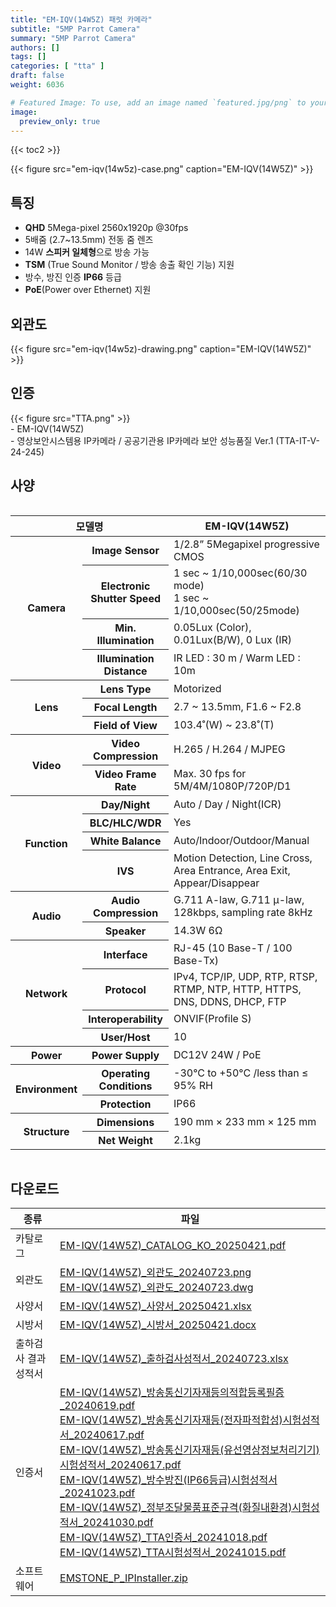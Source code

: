 ```yaml
---
title: "EM-IQV(14W5Z) 패럿 카메라"
subtitle: "5MP Parrot Camera"
summary: "5MP Parrot Camera"
authors: []
tags: []
categories: [ "tta" ]
draft: false
weight: 6036

# Featured Image: To use, add an image named `featured.jpg/png` to your page's folder.
image:
  preview_only: true
---
```


{{< toc2 >}}

<div class="container">
<div class="row justify-content-center align-items-center">
<div class="col-sm-8">

{{< figure src="em-iqv(14w5z)-case.png" caption="EM-IQV(14W5Z)" >}}

</div>
</div>
</div>

<div class="container">
<div class="row justify-content-center">
<div class="col-sm-8 pl-0">

## 특징

- **QHD** 5Mega-pixel 2560x1920p @30fps
- 5배줌 (2.7~13.5mm) 전동 줌 렌즈
- 14W **스피커 일체형**으로 방송 가능
- **TSM** (True Sound Monitor / 방송 송출 확인 기능) 지원
- 방수, 방진 인증 **IP66** 등급
- **PoE**(Power over Ethernet) 지원

</div>
<div class="col-sm-4 pl-0">

## 외관도

{{< figure src="em-iqv(14w5z)-drawing.png" caption="EM-IQV(14W5Z)" >}}

</div>
</div>
</div>

## 인증
<div class="container">
<div class="row align-items-top">
<div class="col-sm-1">
{{< figure src="TTA.png" >}} 
</div>
<div class="col-sm-11">
- EM-IQV(14W5Z)<br>
- 영상보안시스템용 IP카메라 / 공공기관용 IP카메라 보안 성능품질 Ver.1 (TTA-IT-V-24-245)
</div>
</div>
</div>

## 사양

<div style="overflow-x: auto">
<table class="spec">
<thead>
<tr>
<th colspan="2">모델명</th>
<th>EM-IQV(14W5Z)</th>
</tr>
</thead>
<tbody>
<tr>
<th rowspan="4">Camera</th>
<th>Image Sensor</th>
<td>1/2.8” 5Megapixel progressive CMOS</td>
</tr>
<tr>
<th>Electronic<br>Shutter Speed</th>
<td>1 sec ~ 1/10,000sec(60/30 mode)<br>1 sec ~ 1/10,000sec(50/25mode)</td>
</tr>
<tr>
<th>Min. Illumination</th>
<td>0.05Lux (Color), 0.01Lux(B/W), 0 Lux (IR)</td>
</tr>
<tr>
<th>Illumination Distance</th>
<td>IR LED : 30 m / Warm LED : 10m</td>
</tr>
<tr>
<th rowspan="3">Lens</th>
<th>Lens Type</th>
<td>Motorized</td>
</tr>
<tr>
<th>Focal Length</th>
<td>2.7 ~ 13.5mm, F1.6 ~ F2.8</td>
</tr>
<tr>
<th>Field of View</th>
<td>103.4˚(W) ~ 23.8˚(T)</td>
</tr>
<tr>
<th rowspan="2">Video</th>
<th>Video Compression</th>
<td>H.265 / H.264 / MJPEG</td>
</tr>
<tr>
<th>Video Frame Rate</th>
<td>Max. 30 fps for 5M/4M/1080P/720P/D1</td>
</tr>
<tr>
<th rowspan="4">Function</th>
<th>Day/Night</th>
<td>Auto / Day / Night(ICR)</td>
</tr>
<tr>
<th>BLC/HLC/WDR</th>
<td>Yes</td>
</tr>
<tr>
<th>White Balance</th>
<td>Auto/Indoor/Outdoor/Manual</td>
</tr>
<tr>
<th>IVS</th>
<td>Motion Detection, Line Cross, Area Entrance, Area Exit, Appear/Disappear</td>
</tr>
<tr>
<th rowspan="2">Audio</th>
<th>Audio Compression</th>
<td>G.711 A-law, G.711 μ-law, 128kbps, sampling rate 8kHz</td>
</tr>
<tr>
<th>Speaker</th>
<td>14.3W 6Ω</td>
</tr>
<tr>
<th rowspan="4">Network</th>
<th>Interface</th>
<td>RJ-45 (10 Base-T / 100 Base-Tx)</td>
</tr>
<tr>
<th>Protocol</th>
<td>IPv4, TCP/IP, UDP, RTP, RTSP, RTMP, NTP, HTTP, HTTPS, DNS, DDNS, DHCP, FTP</td>
</tr>
<tr>
<th>Interoperability</th>
<td>ONVIF(Profile S)</td>
</tr>
<tr>
<th>User/Host</th>
<td>10</td>
</tr>
<tr>
<th rowspan>Power</th>
<th>Power Supply</th>
<td>DC12V 24W / PoE</td>
</tr>
<tr>
<th rowspan="2">Environment</th>
<th>Operating Conditions</th>
<td>-30°C to +50°C /less than ≤ 95% RH</td>
</tr>
<tr>
<th>Protection</th>
<td>IP66</td>
</tr>
<tr>
<th rowspan="2">Structure</th>
<th>Dimensions</th>
<td>190 mm × 233 mm × 125 mm</td>
</tr>
<tr>
<th>Net Weight</th>
<td>2.1kg</td>
</tr>

</tbody>
</table>
</div>

## 다운로드

종류 | 파일
---- | ----
카탈로그 | [EM-IQV(14W5Z)_CATALOG_KO_20250421.pdf](https://www.emstone.com/data/sales/ko/EM-IQV(14W5Z)_CATALOG_KO_20250421.pdf)
외관도 | [EM-IQV(14W5Z)_외관도_20240723.png](https://www.emstone.com/data/sales/ko/EM-IQV(14W5Z)_외관도_20240723.png)<br>[EM-IQV(14W5Z)_외관도_20240723.dwg](https://www.emstone.com/data/sales/ko/EM-IQV(14W5Z)_외관도_20240723.dwg)
사양서 | [EM-IQV(14W5Z)_사양서_20250421.xlsx](https://www.emstone.com/data/sales/ko/EM-IQV(14W5Z)_사양서_20250421.xlsx)
시방서 | [EM-IQV(14W5Z)_시방서_20250421.docx](https://www.emstone.com/data/sales/ko/EM-IQV(14W5Z)_시방서_20250421.docx)
출하검사 결과 성적서 | [EM-IQV(14W5Z)_출하검사성적서_20240723.xlsx](https://www.emstone.com/data/sales/ko/EM-IQV(14W5Z)_출하검사성적서_20240723.xlsx)
인증서 | [EM-IQV(14W5Z)_방송통신기자재등의적합등록필증_20240619.pdf](https://www.emstone.com/data/sales/ko/EM-IQV(14W5Z)_방송통신기자재등의적합등록필증_20240619.pdf)<br>[EM-IQV(14W5Z)_방송통신기자재등(전자파적합성)시험성적서_20240617.pdf](https://www.emstone.com/data/sales/ko/EM-IQV(14W5Z)_방송통신기자재등(전자파적합성)시험성적서_20240617.pdf)<br>[EM-IQV(14W5Z)_방송통신기자재등(유선영상정보처리기기)시험성적서_20240617.pdf](https://www.emstone.com/data/sales/ko/EM-IQV(14W5Z)_방송통신기자재등(유선영상정보처리기기)시험성적서_20240617.pdf)<br>[EM-IQV(14W5Z)_방수방진(IP66등급)시험성적서_20241023.pdf](https://www.emstone.com/data/sales/ko/EM-IQV(14W5Z)_방수방진(IP66등급)시험성적서_20241023.pdf)<br>[EM-IQV(14W5Z)_정부조달물품표준규격(화질내환경)시험성적서_20241030.pdf](https://www.emstone.com/data/sales/ko/EM-IQV(14W5Z)_정부조달물품표준규격(화질내환경)시험성적서_20241030.pdf)<br>[EM-IQV(14W5Z)_TTA인증서_20241018.pdf](https://www.emstone.com/data/sales/ko/EM-IQV(14W5Z)_TTA인증서_20241018.pdf)<br>[EM-IQV(14W5Z)_TTA시험성적서_20241015.pdf](https://www.emstone.com/data/sales/ko/EM-IQV(14W5Z)_TTA시험성적서_20241015.pdf)
소프트웨어 | [EMSTONE_P_IPInstaller.zip](https://www.emstone.com/data/sales/ko/EMSTONE_P_IPInstaller.zip)
